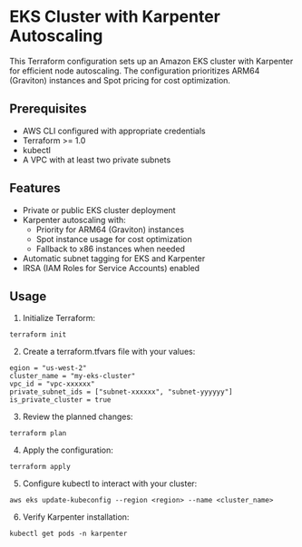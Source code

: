 # EKS Cluster with Karpenter Autoscaling

This Terraform configuration sets up an Amazon EKS cluster with Karpenter for efficient node autoscaling. The configuration prioritizes ARM64 (Graviton) instances and Spot pricing for cost optimization.

## Prerequisites

- AWS CLI configured with appropriate credentials
- Terraform >= 1.0
- kubectl
- A VPC with at least two private subnets

## Features

- Private or public EKS cluster deployment
- Karpenter autoscaling with:
  - Priority for ARM64 (Graviton) instances
  - Spot instance usage for cost optimization
  - Fallback to x86 instances when needed
- Automatic subnet tagging for EKS and Karpenter
- IRSA (IAM Roles for Service Accounts) enabled


## Usage

1. Initialize Terraform:
```
terraform init
```


2. Create a terraform.tfvars file with your values:
```
egion = "us-west-2"
cluster_name = "my-eks-cluster"
vpc_id = "vpc-xxxxxx"
private_subnet_ids = ["subnet-xxxxxx", "subnet-yyyyyy"]
is_private_cluster = true
```

3. Review the planned changes:

```
terraform plan
```


4. Apply the configuration:
```
terraform apply
```


5. Configure kubectl to interact with your cluster:
```
aws eks update-kubeconfig --region <region> --name <cluster_name>
```


6. Verify Karpenter installation:
```
kubectl get pods -n karpenter
```